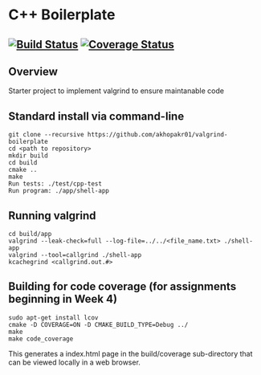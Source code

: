 # C++ Boilerplate
[![Build Status](https://travis-ci.org/akhopkar01/valgrind-boilerplate.svg?branch=main)](https://travis-ci.org/github/akhopkar01/valgrind-boilerplate)
[![Coverage Status](https://coveralls.io/repos/github/akhopkar01/valgrind-boilerplate/badge.svg?branch=main)](https://coveralls.io/github/akhopkar01/valgrind-boilerplate?branch=main)
---

## Overview

Starter project to implement valgrind to ensure maintanable code

## Standard install via command-line
```
git clone --recursive https://github.com/akhopakr01/valgrind-boilerplate
cd <path to repository>
mkdir build
cd build
cmake ..
make
Run tests: ./test/cpp-test
Run program: ./app/shell-app
```

## Running valgrind
```
cd build/app
valgrind --leak-check=full --log-file=../../<file_name.txt> ./shell-app
valgrind --tool=callgrind ./shell-app
kcachegrind <callgrind.out.#> 
```
## Building for code coverage (for assignments beginning in Week 4)
```
sudo apt-get install lcov
cmake -D COVERAGE=ON -D CMAKE_BUILD_TYPE=Debug ../
make
make code_coverage
```
This generates a index.html page in the build/coverage sub-directory that can be viewed locally in a web browser.


